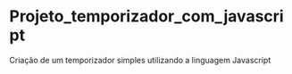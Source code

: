 # Projeto_temporizador_com_javascript
Criação de um temporizador simples utilizando a linguagem Javascript

